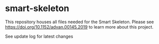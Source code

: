 # smart-skeleton

This repository houses all files needed for the Smart Skeleton.  Please see  https://doi.org/10.1152/advan.00145.2019
to learn more about this project.

See update log for latest changes
